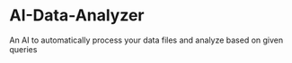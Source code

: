 # AI-Data-Analyzer
An AI to automatically process your data files and analyze based on given queries
